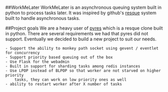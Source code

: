 ##WorkMeLater
WorkMeLater is an asynchronous queuing system built in python to process tasks later. It was inspired by github's [resque](https://github.com/defunkt/resque) system built to handle asynchronous tasks.

##Project goals
We are a heavy user of [pyres](https://github.com/binarydud/pyres) which is a resque clone built in python.  There are several requirements we had that pyres did not support.  Eventually we decided to build a new project to suit our needs.

    - Support the ability to monkey path socket using gevent / eventlet for concurrency
    - Support priority based queuing out of the box
    - Use Flask for the webadmin
    - Built in support for sharding tasks among redis instances
    - Use LPOP instead of BLPOP so that worker are not starved on higher priority
        tasks, they can work on low priority ones as well
    - ability to restart worker after X number of tasks
